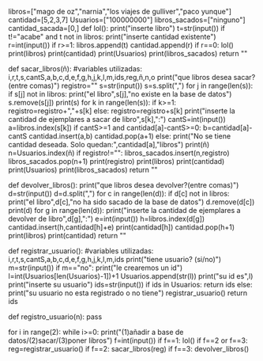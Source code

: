 libros=["mago de oz","narnia","los viajes de gulliver","paco yunque"]
cantidad=[5,2,3,7]
Usuarios=["100000000"]
libros_sacados=["ninguno"]
cantidad_sacada=[0,]
def lol():
  print("inserte libro")
  t=str(input())
  if t!="acabe" and t not in libros:
    print("inserte cantidad existente")
    r=int(input())
    if r>=1:
      libros.append(t)
      cantidad.append(r)
    if r==0:
      lol()
  print(libros)
  print(cantidad)
  print(Usuarios)
  print(libros_sacados)
  return ""

def sacar_libros(ñ):   #variables utilizadas: i,r,t,s,cantS,a,b,c,d,e,f,g,h,j,k,l,m,ids,reg,ñ,n,o
  print("que libros desea sacar?(entre comas)")
  registro=""
  s=str(input())
  s=s.split(",")
  for j in range(len(s)):
    if s[j] not in libros:
      print("el libro",s[j],"no existe en la base de datos")
      s.remove(s[j])
  print(s)
  for k in range(len(s)):
    if k>=1:
      registro=registro+","+s[k]
    else:
      registro=registro+s[k]
    print("inserte la cantidad de ejemplares a sacar de libro",s[k],":")
    cantS=int(input())
    a=libros.index(s[k])
    if cantS>=1 and cantidad[a]-cantS>=0:
      b=cantidad[a]-cantS
      cantidad.insert(a,b)
      cantidad.pop(a+1)
    else:
      print("No se tiene cantidad deseada. Solo quedan:",cantidad[a],"libros")
  print(ñ)
  n=Usuarios.index(ñ)
  if registro!="":
    libros_sacados.insert(n,registro)
    libros_sacados.pop(n+1)
  print(registro)
  print(libros)
  print(cantidad)
  print(Usuarios)
  print(libros_sacados)
  return ""

def devolver_libros():
  print("que libros desea devolver?(entre comas)")
  d=str(input())
  d=d.split(",")
  for c in range(len(d)):
    if d[c] not in libros:
      print("el libro",d[c],"no ha sido sacado de la base de  datos")
      d.remove(d[c])
  print(d)
  for g in range(len(d)):
    print("inserte la cantidad de ejemplares a devolver de libro",d[g],":")
    e=int(input())
    h=libros.index(d[g])
    cantidad.insert(h,cantidad[h]+e)
    print(cantidad[h])
    cantidad.pop(h+1)
  print(libros)
  print(cantidad)
  return ""

def registrar_usuario():
  #variables utilizadas: i,r,t,s,cantS,a,b,c,d,e,f,g,h,j,k,l,m,ids
  print("tiene usuario? (si/no)")
  m=str(input())
  if m=="no":
    print("le crearemos un id")
    l=int(Usuarios[len(Usuarios)-1])+1
    Usuarios.append(str(l))
    print("su id es",l)
  print("inserte su usuario")
  ids=str(input())
  if ids in Usuarios:
    return ids
  else:
    print("su usuario no esta registrado o no tiene")
    registrar_usuario()
  return ids
  
def registro_usuario(n):
  pass

for i in range(2):
  while i>=0:
    print("(1)añadir a base de datos/(2)sacar/(3)poner libros")
    f=int(input())
    if f==1:
      lol()
    if f==2 or f==3:
      reg=registrar_usuario()
      if f==2:
        sacar_libros(reg)
      if f==3:
        devolver_libros()
